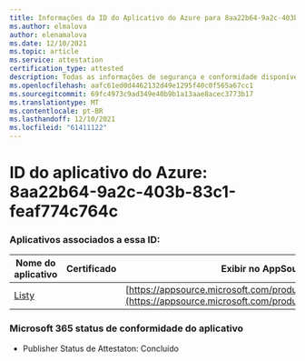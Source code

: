 ```yaml
---
title: Informações da ID do Aplicativo do Azure para 8aa22b64-9a2c-403b-83c1-feaf774c764c
ms.author: elmalova
author: elenamalova
ms.date: 12/10/2021
ms.topic: article
ms.service: attestation
certification_type: attested
description: Todas as informações de segurança e conformidade disponíveis para 8aa22b64-9a2c-403b-83c1-feaf774c764c.
ms.openlocfilehash: aafc61ed0d4462132d49e1295f40c0f565a67cc1
ms.sourcegitcommit: 69fc4973c9ad349e40b9b1a13aae8acec3773b17
ms.translationtype: MT
ms.contentlocale: pt-BR
ms.lasthandoff: 12/10/2021
ms.locfileid: "61411122"
---
```

# <a name="azure-app-id-8aa22b64-9a2c-403b-83c1-feaf774c764c"></a>ID do aplicativo do Azure: 8aa22b64-9a2c-403b-83c1-feaf774c764c


### <a name="apps-associated-with-this-id"></a>Aplicativos associados a essa ID:
| **Nome do aplicativo** | **Certificado** | **Exibir no AppSource** |
|--------------|---------------|-----------------------|
| [Listy](https://docs.microsoft.com/microsoft-365-app-certification/forward/WA200000798) |  | [https://appsource.microsoft.com/product/office/WA200000798](https://appsource.microsoft.com/product/office/WA200000798) |

### <a name="microsoft-365-app-compliance-status"></a>Microsoft 365 status de conformidade do aplicativo
- Publisher Status de Attestaton: Concluído

